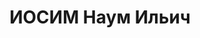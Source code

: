 ---
title: ИОСИМ Наум Ильич
description: "1896 року народження, м. Кишинів, Молдавія, єврей, освіта початкова,\
  \ член ВКП(б). Експедитор хлібозаводу № 2. Проживав: м. Маріуполь Донецької області,\
  \ пр. Республіки, буд. № 53, кв. 19. \n  Заарештований 3 грудня 1936 року. Виїзною\
  \ сесією військової колегії Верховного Суду СРСР у м. Києві 31 жовтня 1937 року\
  \ засуджений до розстрілу з конфіскацією майна. Вирок приведено до виконання у м.\
  \ Києві 1 листопада 1937 року. \n  Реабілітований у 1957 році."
---